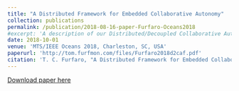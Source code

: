 ```yaml
---
title: "A Distributed Framework for Embedded Collaborative Autonomy"
collection: publications
permalink: /publication/2018-08-16-paper-Furfaro-Oceans2018
#excerpt: 'A description of our Distributed/Decoupled Collaborative Autonomy Framework'
date: 2018-10-01
venue: 'MTS/IEEE Oceans 2018, Charleston, SC, USA'
paperurl: 'http://tom.furfmon.com/files/Furfaro2018d2caf.pdf'
citation: 'T. C. Furfaro, "A Distributed Framework for Embedded Collaborative Autonomy," <i>OCEANS 2018 MTS/IEEE</i> Charleston, Charleston, SC, USA, 2018, pp. 1-6. https://doi.org/10.1109/OCEANS.2018.8604532'
---
```


[Download paper here](http://tom.furfmon.com/files/Furfaro2018d2caf.pdf)
